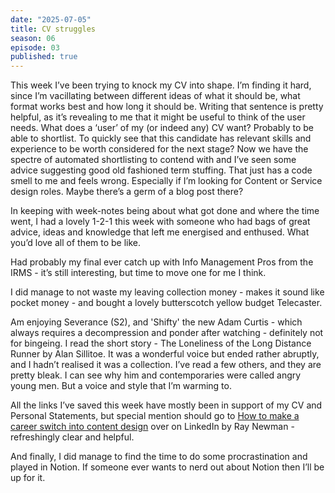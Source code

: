 ```yaml
---
date: "2025-07-05"
title: CV struggles
season: 06
episode: 03
published: true
---
```

This week I’ve been trying to knock my CV into shape. I’m finding it hard, since I’m vacillating between different ideas of what it should be, what format works best and how long it should be. Writing that sentence is pretty helpful, as it’s revealing to me that it might be useful to think of the user needs. What does a ‘user’ of my (or indeed any) CV want? Probably to be able to shortlist. To quickly see that this candidate has relevant skills and experience to be worth considered for the next stage? Now we have the spectre of automated shortlisting to contend with and I’ve seen some advice suggesting good old fashioned term stuffing. That just has a code smell to me and feels wrong. Especially if I’m looking for Content or Service design roles. Maybe there’s a germ of a blog post there?

In keeping with week-notes being about what got done and where the time went, I had a lovely 1-2-1 this week with someone who had bags of great advice, ideas and knowledge that left me energised and enthused. What you’d love all of them to be like.

Had probably my final ever catch up with Info Management Pros from the IRMS - it’s still interesting, but time to move one for me I think.

I did manage to not waste my leaving collection money - makes it sound like pocket money - and bought a lovely butterscotch yellow budget Telecaster.

Am enjoying Severance (S2), and 'Shifty' the new Adam Curtis - which always requires a decompression and ponder after watching - definitely not for bingeing. I read the short story - The Loneliness of the Long Distance Runner by Alan Sillitoe. It was a wonderful voice but ended rather abruptly, and I hadn’t realised it was a collection. I’ve read a few others, and they are pretty bleak. I can see why him and contemporaries were called angry young men. But a voice and style that I’m warming to.

All the links I’ve saved this week have mostly been in support of my CV and Personal Statements, but special mention should go to [How to make a career switch into content design][ray] over on LinkedIn by Ray Newman - refreshingly clear and helpful.

And finally, I did manage to find the time to do some procrastination and played in Notion. If someone ever wants to nerd out about Notion then I’ll be up for it.


[ray]: https://www.linkedin.com/pulse/how-make-career-switch-content-design-ray-newman-bwaoe/